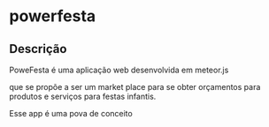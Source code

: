 # powerfesta

## Descrição

PoweFesta é uma aplicação web desenvolvida em meteor.js

que se propõe a ser um market place para se obter orçamentos para produtos e serviços para festas infantis.

Esse app é uma pova de conceito
